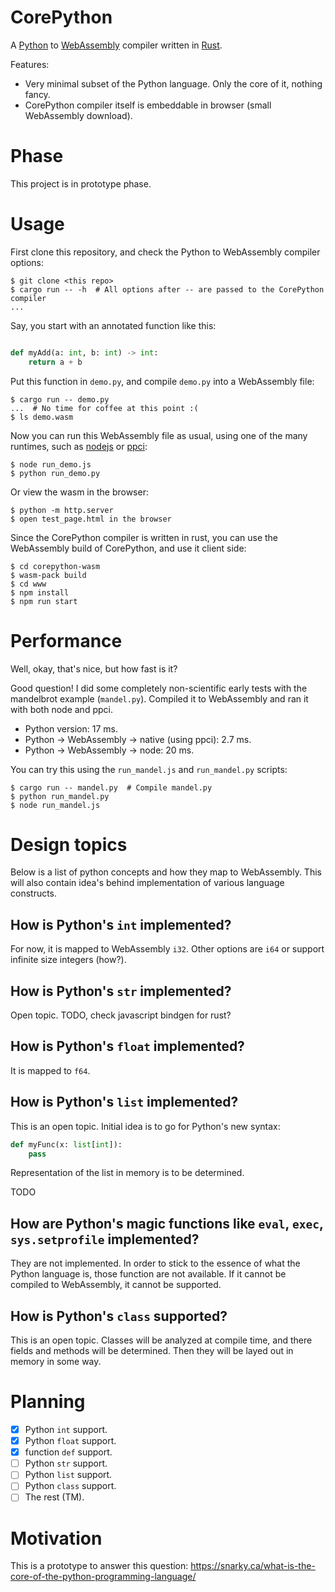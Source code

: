 
# CorePython

A [Python](https://www.python.org/) to [WebAssembly](https://webassembly.org/)
compiler written in [Rust](https://www.rust-lang.org/).

Features:

- Very minimal subset of the Python language. Only the core of it, nothing fancy.
- CorePython compiler itself is embeddable in browser (small WebAssembly download).

# Phase

This project is in prototype phase.

# Usage

First clone this repository, and check the Python to WebAssembly compiler options:

    $ git clone <this repo>
    $ cargo run -- -h  # All options after -- are passed to the CorePython compiler
    ...

Say, you start with an annotated function like this:

```python

def myAdd(a: int, b: int) -> int:
    return a + b

```

Put this function in `demo.py`, and compile `demo.py` into a WebAssembly file:

    $ cargo run -- demo.py
    ...  # No time for coffee at this point :(
    $ ls demo.wasm

Now you can run this WebAssembly file as usual, using one of the many runtimes,
such as [nodejs](https://nodejs.org/en/about/) or [ppci](https://ppci.readthedocs.io/en/latest/):

    $ node run_demo.js
    $ python run_demo.py

Or view the wasm in the browser:

    $ python -m http.server
    $ open test_page.html in the browser

Since the CorePython compiler is written in rust, you can use the WebAssembly build of
CorePython, and use it client side:

    $ cd corepython-wasm
    $ wasm-pack build
    $ cd www
    $ npm install
    $ npm run start

# Performance

Well, okay, that's nice, but how fast is it?

Good question! I did some completely non-scientific early tests with
the mandelbrot example (`mandel.py`). Compiled it to WebAssembly and
ran it with both node and ppci.

- Python version: 17 ms.
- Python -> WebAssembly -> native (using ppci): 2.7 ms.
- Python -> WebAssembly -> node: 20 ms.

You can try this using the `run_mandel.js` and `run_mandel.py` scripts:

    $ cargo run -- mandel.py  # Compile mandel.py
    $ python run_mandel.py
    $ node run_mandel.js

# Design topics

Below is a list of python concepts and how they map to WebAssembly.
This will also contain idea's behind implementation of various
language constructs.

## How is Python's `int` implemented?

For now, it is mapped to WebAssembly `i32`. Other options are `i64`
or support infinite size integers (how?).

## How is Python's `str` implemented?

Open topic.
TODO, check javascript bindgen for rust?

## How is Python's `float` implemented?

It is mapped to `f64`.

## How is Python's `list` implemented?

This is an open topic. Initial idea is to go for Python's new
syntax:

```python
def myFunc(x: list[int]):
    pass
```

Representation of the list in memory is to be determined.

TODO

## How are Python's magic functions like `eval`, `exec`, `sys.setprofile` implemented?

They are not implemented. In order to stick to the essence of what the Python
language is, those function are not available. If it cannot be compiled to
WebAssembly, it cannot be supported.

## How is Python's `class` supported?

This is an open topic. Classes will be analyzed at compile time, and there
fields and methods will be determined. Then they will be layed out in memory
in some way.

# Planning

- [x] Python `int` support.
- [x] Python `float` support.
- [x] function `def` support.
- [ ] Python `str` support.
- [ ] Python `list` support.
- [ ] Python `class` support.
- [ ] The rest (TM).

# Motivation

This is a prototype to answer this question: https://snarky.ca/what-is-the-core-of-the-python-programming-language/

